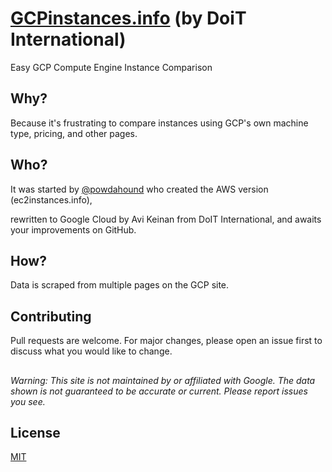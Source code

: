 # [GCPinstances.info](https://gcpinstances.doit-intl.com) (by DoiT International)

Easy GCP Compute Engine Instance Comparison

## Why? 

Because it's frustrating to compare instances using GCP's own machine type, pricing, and other pages.

## Who? 
It was started by [@powdahound](https://twitter.com/powdahound) who created the AWS version (ec2instances.info), 

rewritten to Google Cloud by Avi Keinan from DoIT International, and awaits your improvements on GitHub.

## How? 
Data is scraped from multiple pages on the GCP site. 

## Contributing
Pull requests are welcome. For major changes, please open an issue first to discuss what you would like to change.

##
*Warning: This site is not maintained by or affiliated with Google. The data shown is not guaranteed to be accurate or current. Please report issues you see.*


## License
[MIT](https://choosealicense.com/licenses/mit/)
